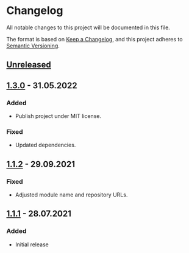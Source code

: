 # Changelog

All notable changes to this project will be documented in this file.

The format is based on [Keep a Changelog](https://keepachangelog.com/en/1.0.0/), and this project adheres
to [Semantic Versioning](https://semver.org/spec/v2.0.0.html).

## [Unreleased]

## [1.3.0] - 31.05.2022

### Added

* Publish project under MIT license.

### Fixed

* Updated dependencies.

## [1.1.2] - 29.09.2021

### Fixed

* Adjusted module name and repository URLs.

## [1.1.1] - 28.07.2021

### Added

* Initial release

[Unreleased]: https://github.com/bsi-software/bsi-cx-chart/compare/1.3.0...HEAD

[1.3.0]: https://github.com/bsi-software/bsi-cx-chart/compare/1.1.2...1.3.0

[1.1.2]: https://github.com/bsi-software/bsi-cx-chart/compare/1.1.1...1.1.2

[1.1.1]: https://github.com/bsi-software/bsi-cx-chart/releases/tag/1.1.1
